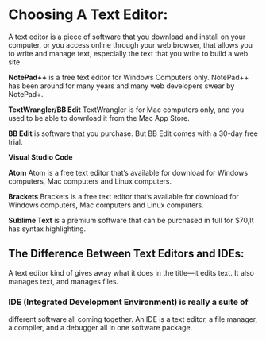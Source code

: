 # Choosing A Text Editor:
A text editor is a piece of software that you download and install on your computer, or you access online through your web browser, that allows you to write and manage text, especially the text that you write to build a web site

**NotePad++**
is a free text editor for Windows Computers only. NotePad++ has been around for many years and many web developers swear by NotePad+.

**TextWrangler/BB Edit**
TextWrangler is for Mac computers only, and you used to be able to download it from the Mac App Store.

**BB Edit**
is software that you purchase. But BB Edit comes with a 30-day free trial.

**Visual Studio Code**

**Atom**
Atom is a free text editor that’s available for download for Windows computers, Mac computers and Linux computers.

**Brackets**
Brackets is a free text editor that’s available for download for Windows computers, Mac computers and Linux computers. 

**Sublime Text**
 is a premium software that can be purchased in full for $70,It has syntax highlighting.
 
 ## The Difference Between Text Editors and IDEs:
 
 A text editor kind of gives away what it does in the title—it edits text.
It also manages text, and manages files. 

### IDE (Integrated Development Environment) is really a suite of
different software all coming together. An IDE is a text editor, a file
manager, a compiler, and a debugger all in one software package.

